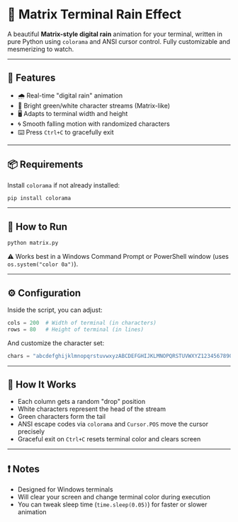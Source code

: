 # 🧬 Matrix Terminal Rain Effect

A beautiful **Matrix-style digital rain** animation for your terminal, written in pure Python using `colorama` and ANSI cursor control. Fully customizable and mesmerizing to watch.

---

## 🌌 Features

- 🌧️ Real-time "digital rain" animation
- 🎨 Bright green/white character streams (Matrix-like)
- 🖥️ Adapts to terminal width and height
- 🌀 Smooth falling motion with randomized characters
- ⌨️ Press `Ctrl+C` to gracefully exit

---

## 📦 Requirements

Install `colorama` if not already installed:

```bash
pip install colorama
```

---

## 🚀 How to Run

```bash
python matrix.py
```

⚠️ Works best in a Windows Command Prompt or PowerShell window (uses `os.system("color 0a")`).

---

## ⚙️ Configuration

Inside the script, you can adjust:

```python
cols = 200  # Width of terminal (in characters)
rows = 80   # Height of terminal (in lines)
```

And customize the character set:

```python
chars = "abcdefghijklmnopqrstuvwxyzABCDEFGHIJKLMNOPQRSTUVWXYZ1234567890@#$%^&*()"
```

---

## 🧠 How It Works

- Each column gets a random "drop" position
- White characters represent the head of the stream
- Green characters form the tail
- ANSI escape codes via `colorama` and `Cursor.POS` move the cursor precisely
- Graceful exit on `Ctrl+C` resets terminal color and clears screen

---

## ❗ Notes

- Designed for Windows terminals
- Will clear your screen and change terminal color during execution
- You can tweak sleep time (`time.sleep(0.05)`) for faster or slower animation
